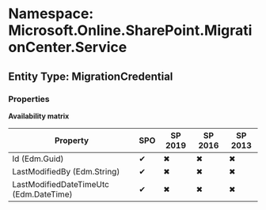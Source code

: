 # Namespace: Microsoft.Online.SharePoint.MigrationCenter.Service

## Entity Type: MigrationCredential

### Properties

**Availability matrix**

Property | SPO | SP 2019 | SP 2016 | SP 2013
----------|-----|---------|---------|--------
Id (Edm.Guid) | ✔ | ✖ | ✖ | ✖
LastModifiedBy (Edm.String) | ✔ | ✖ | ✖ | ✖
LastModifiedDateTimeUtc (Edm.DateTime) | ✔ | ✖ | ✖ | ✖

